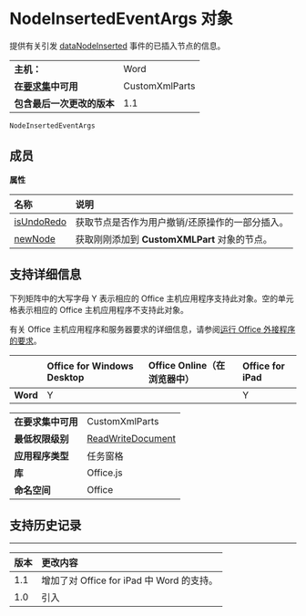 
# NodeInsertedEventArgs 对象
提供有关引发 [dataNodeInserted](../../reference/shared/customxmlpart.datanodeinserted.event.md) 事件的已插入节点的信息。

|||
|:-----|:-----|
|**主机：**|Word|
|**在[要求集](../../docs/overview/specify-office-hosts-and-api-requirements.md)中可用**|CustomXmlParts|
|**包含最后一次更改的版本**|1.1|

```
NodeInsertedEventArgs
```


## 成员


**属性**


|**名称**|**说明**|
|:-----|:-----|
|[isUndoRedo](../../reference/shared/customxmlpart.isundoredo.md)|获取节点是否作为用户撤销/还原操作的一部分插入。|
|[newNode](../../reference/shared/customxmlpart.newnode.md)|获取刚刚添加到  **CustomXMLPart** 对象的节点。|

## 支持详细信息


下列矩阵中的大写字母 Y 表示相应的 Office 主机应用程序支持此对象。空的单元格表示相应的 Office 主机应用程序不支持此对象。

有关 Office 主机应用程序和服务器要求的详细信息，请参阅[运行 Office 外接程序的要求](../../docs/overview/requirements-for-running-office-add-ins.md)。


||**Office for Windows Desktop**|**Office Online（在浏览器中）**|**Office for iPad**|
|:-----|:-----|:-----|:-----|
|**Word**|Y||Y|

|||
|:-----|:-----|
|**在要求集中可用**|CustomXmlParts|
|**最低权限级别**|[ReadWriteDocument](../../docs/develop/requesting-permissions-for-api-use-in-content-and-task-pane-add-ins.md)|
|**应用程序类型**|任务窗格|
|**库**|Office.js|
|**命名空间**|Office|

## 支持历史记录



****


|**版本**|**更改内容**|
|:-----|:-----|
|1.1|增加了对 Office for iPad 中 Word 的支持。|
|1.0|引入|
